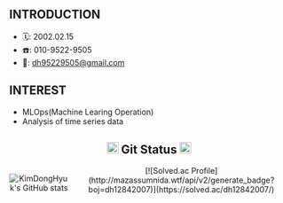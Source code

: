 ## INTRODUCTION
- 🗓️: 2002.02.15
- ☎️: 010-9522-9505
- 📧: dh95229505@gmail.com

## INTEREST
- MLOps(Machine Learing Operation)
- Analysis of time series data

<div align="center">

## <img src="https://img.icons8.com/?size=100&id=15352&format=png&color=000000" height="21"> Git Status <img src="https://img.icons8.com/?size=100&id=15352&format=png&color=000000" height="21">

<div style="display: flex; justify-content: center; gap: 10px;">
<div>

![KimDongHyuk's GitHub stats](https://github-readme-stats.vercel.app/api?username=hahagoodgood&hide=stars,contribs&count_private=true&show_icons=true)
</div>
<div>
[![Solved.ac Profile](http://mazassumnida.wtf/api/v2/generate_badge?boj=dh12842007)](https://solved.ac/dh12842007/)
</div>
</div>

</div>

<br>

